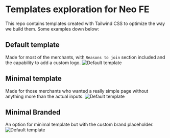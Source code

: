 # Templates exploration for Neo FE
This repo contains templates created with Tailwind CSS to optimize the way we build them.
Some examples down below:

## Default template
Made for most of the merchants, with `Reasons to join` section included and the capability to add a custom logo.
![Default template]('https://github.com/InumanSoul/fe-templates/blob/main/srceenshots/default.png?raw=true')

## Minimal template
Made for those merchants who wanted a really simple page without anything more than the actual inputs.
![Default template]('https://github.com/InumanSoul/fe-templates/blob/main/srceenshots/minimal.png?raw=true')

## Minimal Branded
An option for minimal template but with the custom brand placeholder.
![Default template]('https://github.com/InumanSoul/fe-templates/blob/main/srceenshots/minimal.png?raw=true')